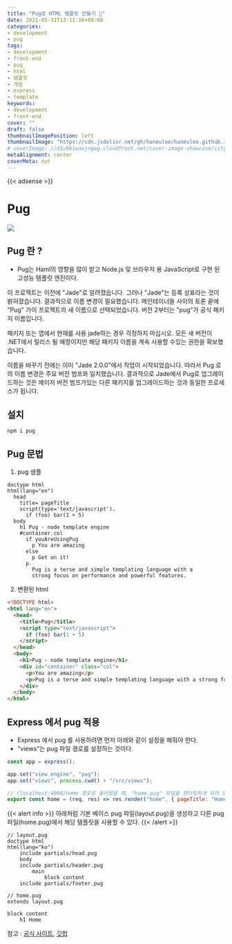 ```yaml
---
title: "Pug로 HTML 템플릿 만들기 🐶"
date: 2021-05-31T13:11:16+09:00
categories: 
- development
- pug
tags: 
- development
- front-end
- pug
- html
- 템플릿
- 개발
- express
- template
keywords: 
- development
- front-end
cover: ""
draft: false
thumbnailImagePosition: left
thumbnailImage: "https://cdn.jsdelivr.net/gh/haneulee/haneulee.github.io/img/post/pug/img-1.png"
# coverImage: //d1u9biwaxjngwg.cloudfront.net/cover-image-showcase/city.jpg
metaAlignment: center
coverMeta: out
---
```

<!--toc-->
{{< adsense >}}

# Pug
![]("https://cdn.jsdelivr.net/gh/haneulee/haneulee.github.io/img/post/pug/img-1.png")


## Pug 란 ?
- Pug는 Haml의 영향을 많이 받고 Node.js 및 브라우저 용 JavaScript로 구현 된 고성능 템플릿 엔진이다.

이 프로젝트는 이전에 "Jade"로 알려졌습니다. 그러나 "Jade"는 등록 상표라는 것이 밝혀졌습니다. 결과적으로 이름 변경이 필요했습니다. 메인테이너들 사이의 토론 끝에 "Pug" 가이 프로젝트의 새 이름으로 선택되었습니다. 버전 2부터는 "pug"가 공식 패키지 이름입니다.

패키지 또는 앱에서 현재를 사용 jade하는 경우 걱정하지 마십시오. 모든 새 버전이 .NET에서 릴리스 될 예정이지만 해당 패키지 이름을 계속 사용할 수있는 권한을 확보했습니다.

이름을 바꾸기 전에는 이미 "Jade 2.0.0"에서 작업이 시작되었습니다. 
따라서 Pug 로의 이름 변경은 주요 버전 범프와 일치했습니다. 결과적으로 Jade에서 Pug로 업그레이드하는 것은 메이저 버전 범프가있는 다른 패키지를 업그레이드하는 것과 동일한 프로세스가 됩니다.




## 설치

```
npm i pug
```


## Pug 문법

1. pug 샘플
```pug
doctype html
html(lang="en")
  head
    title= pageTitle
    script(type='text/javascript').
      if (foo) bar(1 + 5)
  body
    h1 Pug - node template engine
    #container.col
      if youAreUsingPug
        p You are amazing
      else
        p Get on it!
      p.
        Pug is a terse and simple templating language with a
        strong focus on performance and powerful features.
```
2. 변환된 html
```html
<!DOCTYPE html>
<html lang="en">
  <head>
    <title>Pug</title>
    <script type="text/javascript">
      if (foo) bar(1 + 5)
    </script>
  </head>
  <body>
    <h1>Pug - node template engine</h1>
    <div id="container" class="col">
      <p>You are amazing</p>
      <p>Pug is a terse and simple templating language with a strong focus on performance and powerful features.</p>
    </div>
  </body>
</html>
```

## Express 에서 pug 적용
- Express 에서 pug 를 사용하려면 먼저 아래와 같이 설정을 해줘야 한다. 
- "views"는 pug 파일 경로를 설정하는 것이다. 

```js
const app = express();

app.set("view engine", "pug");
app.set("views", process.cwd() + "/src/views");

// (localhost:4000/home 경로로 들어왔을 때, "home.pug" 파일을 렌더링하게 되어 있다. pageTitle은 템플릿 파일로 넘겨줄 변수
export const home = (req, res) => res.render("home", { pageTitle: "Home" });

```

{{< alert info >}}
아래처럼 기본 베이스 pug 파일(layout.pug)을 생성하고 다른 pug 파일(home.pug)에서 해당 템플릿을 사용할 수 있다. 
{{< /alert >}}

```pug
// layout.pug
doctype html
html(lang="ko")
    include partials/head.pug
    body
    include partials/header.pug
        main
            block content
    include partials/footer.pug
```

```pug
// home.pug
extends layout.pug

block content
    h1 Home
```




참고 : 
[공식 사이트](https://pugjs.org/api/getting-started.html),
[깃헙](https://github.com/pugjs/pug)


